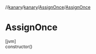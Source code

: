 //[kanary](../../../index.md)/[kanary](../index.md)/[AssignOnce](index.md)/[AssignOnce](-assign-once.md)

# AssignOnce

[jvm]\
constructor()
